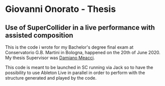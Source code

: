 # Giovanni Onorato - Thesis
## Use of SuperCollider in a live performance with assisted composition

This is the code i wrote for my Bachelor's degree final exam at Conservatorio G.B. Martini in Bologna, happened on the 20th of June 2020. My thesis Supervisor was [Damiano Meacci](https://www.baruffi.com/).

This code is meant to be launched in SC running via Jack so to have the possibility to use Ableton Live in parallel in order to perform with the structure generated and played by the code.
